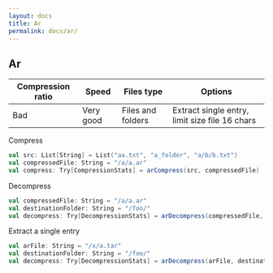 ```yaml
---
layout: docs
title: Ar
permalink: docs/ar/
---
```


## Ar

|Compression ratio|Speed|Files type|Options|
|--|--|--|--|
|Bad|Very good|Files and folders|Extract single entry, limit size file 16 chars|

Compress
```scala
val src: List[String] = List("aa.txt", "a_folder", "a/b/b.txt")
val compressedFile: String = "/a/a.ar"
val compress: Try[CompressionStats] = arCompress(src, compressedFile)
```
Decompress
```scala
val compressedFile: String = "/a/a.ar"
val destinationFolder: String = "/foo/"
val decompress: Try[DecompressionStats] = arDecompress(compressedFile, destinationFolder)
```

Extract a single entry
```scala
val arFile: String = "/x/a.tar" 
val destinationFolder: String = "/foo/"
val decompress: Try[DecompressionStats] = arDecompress(arFile, destinationFolder, Some(List("/an/entry")))
```